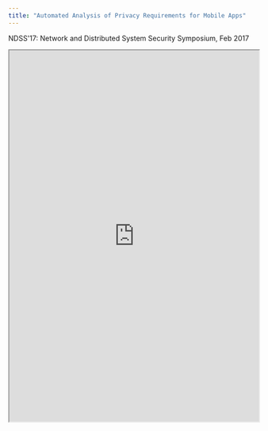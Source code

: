 ```yaml
---
title: "Automated Analysis of Privacy Requirements for Mobile Apps"
---
```


NDSS'17: Network and Distributed System Security Symposium, Feb 2017

<iframe height="750" width="100%" src="https://ewelton.github.io/ktest/wiki.html#Automated%20Analysis%20of%20Privacy%20Requirements%20for%20Mobile%20Apps"></iframe>
